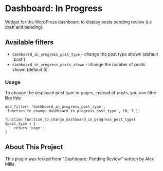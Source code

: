 # Dashboard: In Progress

Widget for the WordPress dashboard to display posts pending review (i.e draft and pending).

## Available filters

* `dashboard_in_progress_post_type` - change the post type shown (default 'post')
* `dashboard_in_progress_posts_shown` - change the number of posts shown (default 5)

###  Usage

To change the displayed post type to pages, instead of posts, you can filter like this:

```
add_filter( 'dashboard_in_progress_post_type', 'function_to_change_dashboard_in_progress_post_type', 10, 2 );

function function_to_change_dashboard_in_progress_post_type( $post_type ) {
	return 'page';
}
```

## About This Project

This plugin was forked from "Dashboard: Pending Review" written by Alex Mills.
